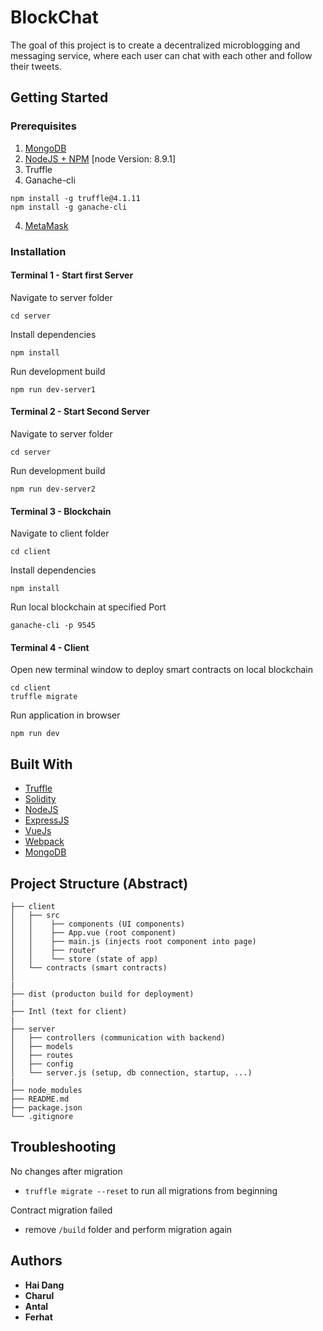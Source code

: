 # BlockChat 

The goal of this project is to create a decentralized microblogging and messaging service, where each user can chat with each other and follow their tweets. 

## Getting Started 

### Prerequisites

1.  [MongoDB](https://docs.mongodb.com/manual/administration/install-community/)
2.  [NodeJS + NPM](https://nodejs.org/en/download/package-manager/) [node Version: 8.9.1]
3.  Truffle
4.  Ganache-cli 
```
npm install -g truffle@4.1.11
npm install -g ganache-cli
```

4.  [MetaMask](https://metamask.io/) 

### Installation

#### Terminal 1 - Start first Server

Navigate to server folder 
```
cd server
```
Install dependencies 
```
npm install
```

Run development build 
```
npm run dev-server1
```
#### Terminal 2 - Start Second Server

Navigate to server folder 
```
cd server
```

Run development build 

```
npm run dev-server2
```

#### Terminal 3 - Blockchain 

Navigate to client folder 
```
cd client 
```
Install dependencies 

```
npm install 
```

Run local blockchain at specified Port

```
ganache-cli -p 9545
```

#### Terminal 4 - Client 

Open new terminal window to deploy smart contracts on local blockchain 

```
cd client
truffle migrate
```

Run application in browser 

```
npm run dev
```




## Built With

* [Truffle](http://truffleframework.com/)
* [Solidity](https://solidity.readthedocs.io/en/v0.4.23/)
* [NodeJS](https://nodejs.org/en/)
* [ExpressJS](http://expressjs.com/de/)
* [VueJs](https://vuejs.org)
* [Webpack](https://webpack.js.org)
* [MongoDB](https://www.mongodb.com)

## Project Structure (Abstract)

```
├── client
│   ├── src
│   │    ├── components (UI components)
│   │    ├── App.vue (root component)
│   │    ├── main.js (injects root component into page)
│   │    ├── router
│   │    └── store (state of app)
│   └── contracts (smart contracts)
│
|
├── dist (producton build for deployment)
|
├── Intl (text for client)
|
├── server
│   ├── controllers (communication with backend) 
│   ├── models  
│   ├── routes
│   ├── config
│   └── server.js (setup, db connection, startup, ...)
|
├── node_modules
├── README.md
├── package.json
└── .gitignore
```

## Troubleshooting
No changes after migration
* `truffle migrate --reset` to run all migrations from beginning

Contract migration failed
* remove `/build` folder and perform migration again

## Authors

* **Hai Dang**
* **Charul**
* **Antal**
* **Ferhat**



<!-- ## Actors/Roles

## Architecture

## Protocol

## Setup

## Documentation

* [Project documentation](/documentation/documentation.pdf)
* [Initial project presentation](/presentation/presentation-initial.pptx)
* [Final project documentation](/presentation/presentation-final.pptx) -->